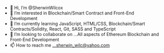 - 👋 Hi, I’m @SherwinWilcox
- 👀 I’m interested in Blockchain/Smart Contract and Front-End Development
- 🌱 I’m currently learning JavaScript, HTML/CSS, Blockchain/Smart Contracts/Solidity, React, Git, SASS and TypeScript
- 💞️ I’m looking to collaborate on ...All aspects of Ethereum Blockchain and Front-End Development
- 📫 How to reach me ...sherwin_wilc@yahoo.com

<!---
SherwinWilcox/SherwinWilcox is a ✨ special ✨ repository because its `README.md` (this file) appears on your GitHub profile.
You can click the Preview link to take a look at your changes.
--->
